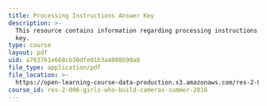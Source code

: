 ```yaml
---
title: Processing Instructions Answer Key
description: >-
  This resource contains information regarding processing instructions answer
  key.
type: course
layout: pdf
uid: a763761e668cb30dfe01b3a4008b90a8
file_type: application/pdf
file_location: >-
  https://open-learning-course-data-production.s3.amazonaws.com/res-2-006-girls-who-build-cameras-summer-2016/a763761e668cb30dfe01b3a4008b90a8_MITRES_2_006SUM16_Answers.pdf
course_id: res-2-006-girls-who-build-cameras-summer-2016
---
```

